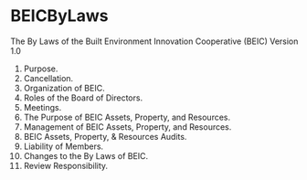# BEICByLaws
The By Laws of the Built Environment Innovation Cooperative (BEIC)
Version 1.0

1. Purpose.
2. Cancellation.
3. Organization of BEIC.
4. Roles of the Board of Directors.
5. Meetings.
6. The Purpose of BEIC Assets, Property, and Resources.
7. Management of BEIC Assets, Property, and Resources. 
8. BEIC Assets, Property, & Resources Audits.
9. Liability of Members.
10. Changes to the By Laws of BEIC.
11. Review Responsibility.
